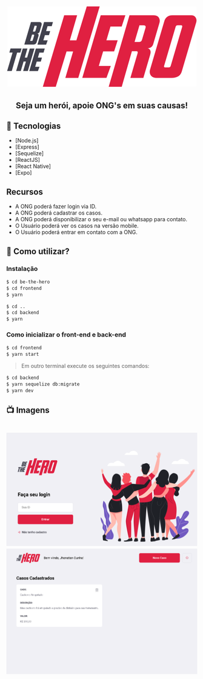<h1 align="center">
    <img alt="" title="" src="frontend/src/assets/logo.svg">
</h1>

<h2 align="center">Seja um herói, apoie ONG's em suas causas!</h2>

## 🚀 Tecnologias

- [Node.js]
- [Express]
- [Sequelize]
- [ReactJS]
- [React Native]
- [Expo]


## Recursos
* A ONG poderá fazer login via ID.
* A ONG poderá cadastrar os casos.
* A ONG poderá disponibilizar o seu e-mail ou whatsapp para contato.
* O Usuário poderá ver os casos na versão mobile.
* O Usuário poderá entrar em contato com a ONG.

## 🚀 Como utilizar?

### Instalação

```bash
$ cd be-the-hero
$ cd frontend 
$ yarn
```

```bash
$ cd ..
$ cd backend
$ yarn
```

### Como inicializar o front-end e back-end

```bash
$ cd frontend
$ yarn start
```

> Em outro terminal execute os seguintes comandos:

```bash
$ cd backend
$ yarn sequelize db:migrate
$ yarn dev
```

## 📺 Imagens

<h1 align="justify">
    <img alt="" title="" src="preview/index-web.png">
    <img alt="" title="" src="preview/profile-web.png">
</h1>
